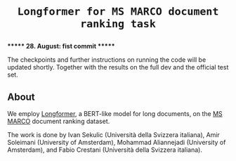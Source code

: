 # <p align=center>`Longformer for MS MARCO document ranking task`</p>

**\*\*\*\*\* 28. August: fist commit \*\*\*\*\***

The checkpoints and further instructions on running the code will be updated shortly. Together with the results on the full dev and the official test set.

## About

We employ [Longformer](https://github.com/allenai/longformer), a BERT-like model for long documents, on the [MS MARCO](https://microsoft.github.io/msmarco/) document ranking dataset. 

The work is done by Ivan Sekulic (Università della Svizzera italiana), Amir Soleimani (University of Amsterdam), Mohammad Aliannejadi (University of Amsterdam), and Fabio Crestani (Università della Svizzera italiana).

